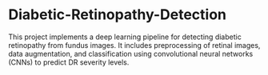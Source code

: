 # Diabetic-Retinopathy-Detection
This project implements a deep learning pipeline for detecting diabetic retinopathy from fundus images. It includes preprocessing of retinal images, data augmentation, and classification using convolutional neural networks (CNNs) to predict DR severity levels.
